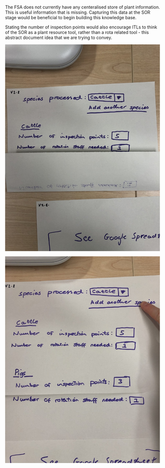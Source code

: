 The FSA does not currently have any centeralised store of plant information. This is useful information that is missing. Capturing this data at the SOR stage would be beneficial to begin building this knowledge base. 

Stating the number of inspection points would also encourage ITLs to think of the SOR as a plant resource tool, rather than a rota related tool - this abstract document idea that we are trying to convey.

[![Single species inspection points](uploads/prototypes/sor/Version%202.X/Version%202.8%20-%20Final/Version%202.8%20-%20Page%203_1%20-%20Single%20Species%20Cattle.jpeg)](uploads/prototypes/sor/Version%202.X/Version%202.8%20-%20Final/Version%202.8%20-%20Page%203_1%20-%20Single%20Species%20Cattle.jpeg)

[![Multi species inspection points](uploads/prototypes/sor/Version%202.X/Version%202.8%20-%20Final/Version%202.8%20-%20Page%203_2%20-%20Species%20Pigs.jpeg)](uploads/prototypes/sor/Version%202.X/Version%202.8%20-%20Final/Version%202.8%20-%20Page%203_2%20-%20Species%20Pigs.jpeg)